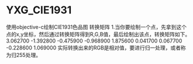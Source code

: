 # YXG_CIE1931
使用objective-c绘制CIE1931色品图
转换矩阵
1.当你要绘制一个点，先拿到这个点的x,y坐标，然后通过转换矩阵得到R,G,B值，最后绘制出该点，转换矩阵如下。
3.062700 -1.392800 -0.475900
-0.968900 1.875600 0.041700
0.067700 -0.228600 1.069000
实际转换出来的RGB是相对值，要进行归一处理，或者称为归255处理。
